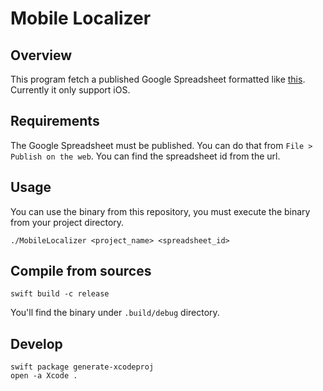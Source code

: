# Mobile Localizer

## Overview

This program fetch a published Google Spreadsheet formatted like [this](https://docs.google.com/spreadsheets/d/15WlWL5Dz40j0ckCPQI0an52IybJn3uSBQehYEo9IQWw/pubhtml).
Currently it only support iOS.

## Requirements

The Google Spreadsheet must be published. You can do that from `File > Publish on the web`.
You can find the spreadsheet id from the url.

## Usage

You can use the binary from this repository, you must execute the binary from your project directory.

```
./MobileLocalizer <project_name> <spreadsheet_id>
```

## Compile from sources

```
swift build -c release
```

You'll find the binary under `.build/debug` directory.

## Develop

```
swift package generate-xcodeproj
open -a Xcode .
```
